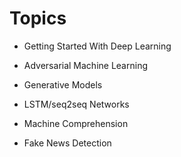 # Topics

- Getting Started With Deep Learning

- Adversarial Machine Learning

- Generative Models

- LSTM/seq2seq Networks

- Machine Comprehension

- Fake News Detection